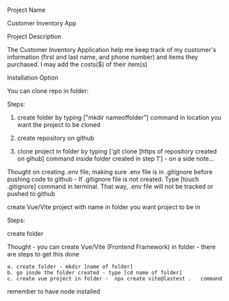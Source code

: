 Project Name

Customer Inventory App

Project Description 

The Customer Inventory Application help me keep track of my customer's information (first and last name, and phone number) and items they purchased. I may add the costs($) of their item(s)

Installation Option

You can clone repo in folder: 

Steps:

1. create folder by typing ["mkdir nameoffolder"] command in location you want the project to be cloned

2. create repository on github

3. clone project in folder by typing ['git clone [https of repository created on gihub] command inside folder created in step 1'] - on a side note...

Thought on creating .env file, making sure .env file is in
.gitignore before pushing code to github - If .gitignore file is not created. Type [touch .gitignore] command in terminal. That way, .env file will not be tracked or pushed to github

create Vue/Vite project with name in folder you want project to be in

Steps:

create folder

Thought - you can create Vue/Vite (Frontend Framework) in folder - there are steps to get this done 

    a. create folder - mkdir [name of folder]
    b. go insde the folder created - type [cd name of folder]
    c. create vue project in folder -  npx create vite@lastest .   command

remember to have node installed